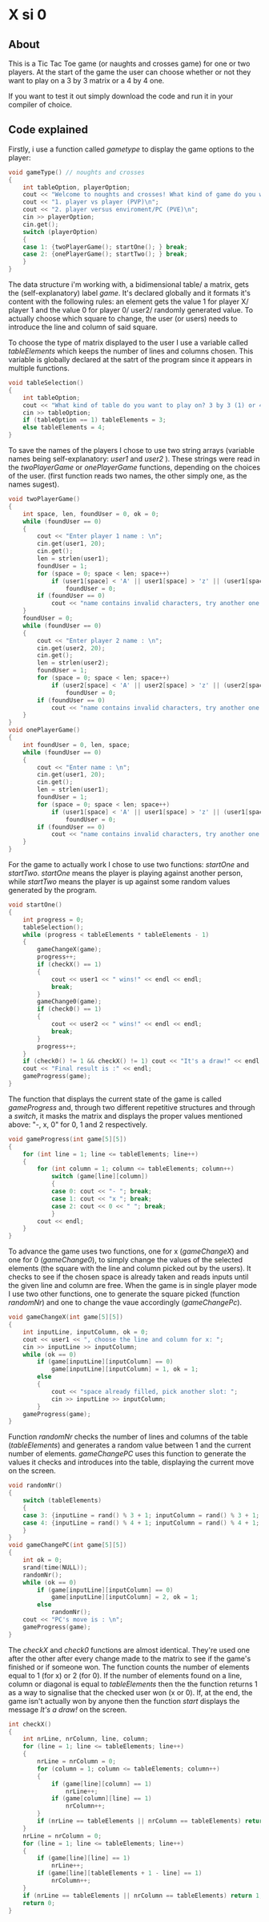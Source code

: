 # X si 0

## About
This is a Tic Tac Toe game (or naughts and crosses game) for one or two players. At the start of the game the user can choose whether or not they want to play on a 3 by 3 matrix or a 4 by 4 one.

If you want to test it out simply download the code and run it in your compiler of choice.

## Code explained

Firstly, i use a function called *gametype* to display the game options to the player:

```cpp
void gameType() // noughts and crosses
{
	int tableOption, playerOption;
	cout << "Welcome to noughts and crosses! What kind of game do you want to play?\n";
	cout << "1. player vs player (PVP)\n";
	cout << "2. player versus enviroment/PC (PVE)\n";
	cin >> playerOption;
	cin.get();
	switch (playerOption)
	{
	case 1: {twoPlayerGame(); startOne(); } break;
	case 2: {onePlayerGame(); startTwo(); } break;
	}
}
```

The data structure i'm working with, a bidimensional table/ a matrix, gets the (self-explanatory) label *game*. It's declared globally and it formats it's content with the following rules: an element gets the value 1 for player X/ player 1 and the value 0 for player 0/ user2/ randomly generated value. To actually choose which square to change, the user (or users) needs to introduce the line and column of said square.

To choose the type of matrix displayed to the user I use a variable called *tableElements* which keeps the number of lines and columns chosen. This variable is globally declared at the satrt of the program since it appears in multiple functions.
 
```cpp
void tableSelection()
{
	int tableOption;
	cout << "What kind of table do you want to play on? 3 by 3 (1) or 4 by 4 (2) ?";
	cin >> tableOption;
	if (tableOption == 1) tableElements = 3;
	else tableElements = 4;
}
```

To save the names of the players I chose to use two string arrays (variable names being self-explanatory: *user1* and *user2* ). These strings were read in the *twoPlayerGame* or *onePlayerGame* functions, depending on the choices of the user. (first function reads two names, the other simply one, as the names sugest).

```cpp
void twoPlayerGame()
{
	int space, len, foundUser = 0, ok = 0;
	while (foundUser == 0)
	{
		cout << "Enter player 1 name : \n";
		cin.get(user1, 20);
		cin.get();
		len = strlen(user1);
		foundUser = 1;
		for (space = 0; space < len; space++)
			if (user1[space] < 'A' || user1[space] > 'z' || (user1[space] > 'Z' && user1[space] < 'a'))
				foundUser = 0;
		if (foundUser == 0)
			cout << "name contains invalid characters, try another one \n";
	}
	foundUser = 0;
	while (foundUser == 0)
	{
		cout << "Enter player 2 name : \n";
		cin.get(user2, 20);
		cin.get();
		len = strlen(user2);
		foundUser = 1;
		for (space = 0; space < len; space++)
			if (user2[space] < 'A' || user2[space] > 'z' || (user2[space] > 'Z' && user2[space] < 'a'))
				foundUser = 0;
		if (foundUser == 0)
			cout << "name contains invalid characters, try another one \n";
	}
}
void onePlayerGame()
{
	int foundUser = 0, len, space;
	while (foundUser == 0)
	{
		cout << "Enter name : \n";
		cin.get(user1, 20);
		cin.get();
		len = strlen(user1);
		foundUser = 1;
		for (space = 0; space < len; space++)
			if (user1[space] < 'A' || user1[space] > 'z' || (user1[space] > 'z' && user1[space] < 'a'))
				foundUser = 0;
		if (foundUser == 0)
			cout << "name contains invalid characters, try another one \n";
	}
}
```

For the game to actually work I chose to use two functions: *startOne* and *startTwo*. *startOne* means the player is playing against another person, while *startTwo* means the player is up against some random values generated by the program.

```cpp
void startOne()
{
	int progress = 0;
	tableSelection();
	while (progress < tableElements * tableElements - 1)
	{
		gameChangeX(game);
		progress++;
		if (checkX() == 1)
		{
			cout << user1 << " wins!" << endl << endl;
			break;
		}
		gameChange0(game);
		if (check0() == 1)
		{
			cout << user2 << " wins!" << endl << endl;
			break;
		}
		progress++;
	}
	if (check0() != 1 && checkX() != 1) cout << "It's a draw!" << endl;
	cout << "Final result is :" << endl;
	gameProgress(game);
}
```

The function that displays the current state of the game is called *gameProgress* and, through two different repetitive structures and through a *switch*, it masks the matrix and displays the proper values mentioned above: "-, x, 0" for 0, 1 and 2 respectively. 

```cpp
void gameProgress(int game[5][5])
{
	for (int line = 1; line <= tableElements; line++)
	{
		for (int column = 1; column <= tableElements; column++)
			switch (game[line][column])
			{
			case 0: cout << "- "; break;
			case 1: cout << "x "; break;
			case 2: cout << 0 << " "; break;
			}
		cout << endl;
	}
}
```

To advance the game uses two functions, one for x (*gameChangeX*) and one for 0 (*gameChange0*), to simply change the values of the selected elements (the square with the line and column picked out by the users). It checks to see if the chosen space is already taken and reads inputs until the given line and column are free. When the game is in single player mode I use two other functions, one to generate the square picked (function *randomNr*) and one to change the vaue accordingly (*gameChangePc*).

```cpp 
void gameChangeX(int game[5][5])
{
	int inputLine, inputColumn, ok = 0;
	cout << user1 << ", choose the line and column for x: ";
	cin >> inputLine >> inputColumn;
	while (ok == 0)
		if (game[inputLine][inputColumn] == 0)
			game[inputLine][inputColumn] = 1, ok = 1;
		else
		{
			cout << "space already filled, pick another slot: ";
			cin >> inputLine >> inputColumn;
		}
	gameProgress(game);
}
```

Function *randomNr* checks the number of lines and columns of the table (*tableElements*) and generates a random value between 1 and the current number of elements. *gameChangePC* uses this function to generate the values it checks and introduces into the table, displaying the current move on the screen.

```cpp
void randomNr()
{
	switch (tableElements)
	{
	case 3: {inputLine = rand() % 3 + 1; inputColumn = rand() % 3 + 1; } break;
	case 4: {inputLine = rand() % 4 + 1; inputColumn = rand() % 4 + 1; } break;
	}
}
void gameChangePC(int game[5][5])
{
	int ok = 0;
	srand(time(NULL));
	randomNr();
	while (ok == 0)
		if (game[inputLine][inputColumn] == 0)
			game[inputLine][inputColumn] = 2, ok = 1;
		else
			randomNr();
	cout << "PC's move is : \n";
	gameProgress(game);
}
```

The *checkX* and *check0* functions are almost identical. They're used one after the other after every change made to the matrix to see if the game's finished or if someone won. The function counts the number of elements equal to 1 (for x) or 2 (for 0). If the number of elements found on a line, column or diagonal is equal to *tableElements* then the the function returns 1 as a way to signalise that the checked user won (x or 0). If, at the end, the game isn't actually won by anyone then the function *start* displays the message *It's a draw!* on the screen. 

```cpp
int checkX()
{
	int nrLine, nrColumn, line, column;
	for (line = 1; line <= tableElements; line++)
	{
		nrLine = nrColumn = 0;
		for (column = 1; column <= tableElements; column++)
		{
			if (game[line][column] == 1)
				nrLine++;
			if (game[column][line] == 1)
				nrColumn++;
		}
		if (nrLine == tableElements || nrColumn == tableElements) return 1;
	}
	nrLine = nrColumn = 0;
	for (line = 1; line <= tableElements; line++)
	{
		if (game[line][line] == 1)
			nrLine++;
		if (game[line][tableElements + 1 - line] == 1)
			nrColumn++;
	}
	if (nrLine == tableElements || nrColumn == tableElements) return 1;
	return 0;
}
```

